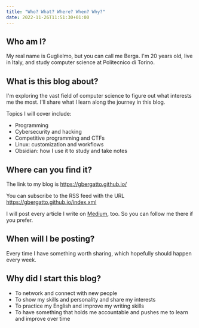 ```yaml
---
title: "Who? What? Where? When? Why?"
date: 2022-11-26T11:51:30+01:00
---
```


## Who am I?

My real name is Guglielmo, but you can call me Berga. I'm 20 years old, live in Italy, and study computer science at Politecnico di Torino.

## What is this blog about?
I'm exploring the vast field of computer science to figure out what interests me the most. I'll share what I learn along the journey in this blog. 

Topics I will cover include:
- Programming
- Cybersecurity and hacking
- Competitive programming and CTFs
- Linux: customization and workflows
- Obsidian: how I use it to study and take notes

## Where can you find it?

The link to my blog is https://gbergatto.github.io/

You can subscribe to the RSS feed with the URL https://gbergatto.github.io/index.xml

I will post every article I write on [Medium](https://gberga.medium.com/), too. So you can follow me there if you prefer.


## When will I be posting?
Every time I have something worth sharing, which hopefully should happen every week.

## Why did I start this blog?
- To network and connect with new people
- To show my skills and personality and share my interests
- To practice my English and improve my writing skills
- To have something that holds me accountable and pushes me to learn and improve over time

